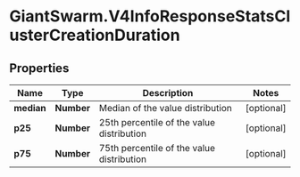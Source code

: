 # GiantSwarm.V4InfoResponseStatsClusterCreationDuration

## Properties
Name | Type | Description | Notes
------------ | ------------- | ------------- | -------------
**median** | **Number** | Median of the value distribution | [optional] 
**p25** | **Number** | 25th percentile of the value distribution | [optional] 
**p75** | **Number** | 75th percentile of the value distribution | [optional] 


